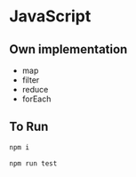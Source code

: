 # JavaScript 

## Own implementation
* map
* filter
* reduce
* forEach

## To Run

```bash
npm i
```

```bash
npm run test
```




